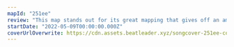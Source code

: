```yaml
---
mapId: "251ee"
review: "This map stands out for its great mapping that gives off an amazing dance vibe, incredible vanilla lightshow from AkaBaka that  beautifully represents the song and lower diffs from Timeweaver that keep the same amount of engagement as the uppers! The bombs throughout the map are also a really nice touch."
startDate: "2022-05-09T00:00:00.000Z"
coverUrlOverwrite: https://cdn.assets.beatleader.xyz/songcover-251ee-cover.jpg
---
```

